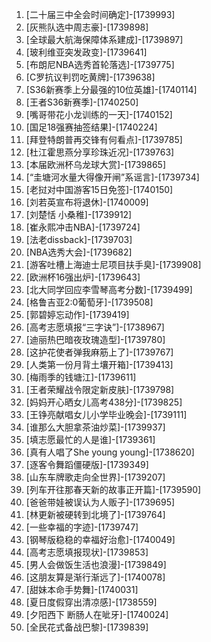 
1. [二十届三中全会时间确定]-[1739993]
1. [灰熊队选中周志豪]-[1739898]
1. [全球最大航海保障体系建成]-[1739897]
1. [玻利维亚突发政变]-[1739641]
1. [布朗尼NBA选秀首轮落选]-[1739775]
1. [C罗抗议判罚吃黄牌]-[1739638]
1. [S36新赛季上分最强的10位英雄]-[1740114]
1. [王者S36新赛季]-[1740250]
1. [嘴哥带花小龙训练的一天]-[1740152]
1. [国足18强赛抽签结果]-[1740224]
1. [拜登特朗普再交锋有何看点]-[1739785]
1. [杜江霍思燕分享珍珠近况]-[1739763]
1. [本届欧洲杯乌龙球大赏]-[1739865]
1. [“圭塘河水量大得像开闸”系谣言]-[1739734]
1. [老挝对中国游客15日免签]-[1740150]
1. [刘若英宣布将退休]-[1740009]
1. [刘楚恬 小桑稚]-[1739912]
1. [崔永熙冲击NBA]-[1739724]
1. [法老dissback]-[1739703]
1. [NBA选秀大会]-[1739682]
1. [游客吐槽上海迪士尼项目扶手臭]-[1739908]
1. [欧洲杯16强出炉]-[1739643]
1. [北大同学回应李雪琴高考分数]-[1739499]
1. [格鲁吉亚2:0葡萄牙]-[1739508]
1. [郭碧婷忘动作]-[1739419]
1. [高考志愿填报“三字诀”]-[1738967]
1. [迪丽热巴暗夜玫瑰造型]-[1739780]
1. [这护花使者弹我麻筋上了]-[1739767]
1. [人类第一份月背土壤开箱]-[1739413]
1. [梅雨季的钱塘江]-[1739611]
1. [王者荣耀战令限定新皮肤]-[1739798]
1. [妈妈开心晒女儿高考438分]-[1739825]
1. [王铮亮献唱女儿小学毕业晚会]-[1739111]
1. [谁那么大胆拿茶油炒菜]-[1739937]
1. [填志愿最忙的人是谁]-[1739361]
1. [真有人唱了She young young]-[1738620]
1. [逐客令舞蹈僵硬版]-[1739349]
1. [山东车牌歌走向全世界]-[1739207]
1. [列车开往那春天新的故事正开篇]-[1739590]
1. [爸爸带娃被误认为人贩子]-[1739695]
1. [林更新被硬转到北境了]-[1739764]
1. [一些幸福的字迹]-[1739747]
1. [钢琴版稳稳的幸福好治愈]-[1740049]
1. [高考志愿填报现状]-[1739853]
1. [男人会做饭生活也浪漫]-[1739849]
1. [这朋友算是渐行渐远了]-[1740078]
1. [甜妹本命手势舞]-[1740031]
1. [夏日度假穿出清凉感]-[1738559]
1. [夕阳西下 断肠人在呲牙]-[1740024]
1. [全民花式备战巴黎]-[1739839]